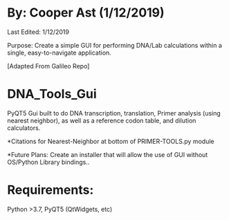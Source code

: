 # By: Cooper Ast (1/12/2019)
Last Edited: 1/12/2019

Purpose: Create a simple GUI for performing DNA/Lab calculations within a single, easy-to-navigate application.

[Adapted From Galileo Repo]

# DNA_Tools_Gui
PyQT5 Gui built to do DNA transcription, translation,
Primer analysis (using nearest neighbor), 
as well as a reference codon table,
and dilution calculators.

*Citations for Nearest-Neighbor at bottom of PRIMER-TOOLS.py module

*Future Plans: Create an installer that will allow the use of GUI without OS/Python Library bindings..

# Requirements:
Python >3.7, PyQT5 (QtWidgets, etc)
